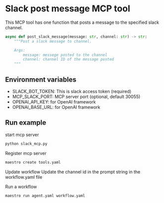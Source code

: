 # Slack post message MCP tool

This MCP tool has one function that posts a message to the specified slack channel.

```python
async def post_slack_message(message: str, channel: str) -> str:
    """Post a slack message to channel.

    Args:
        message: messege posted to the channel
        channel: channel ID of the message posted
    """
```

## Environment variables

* SLACK_BOT_TOKEN: This is slack access token (required)  
* MCP_SLACK_PORT: MCP server port (optional, default 30055)
* OPENAI_API_KEY: for OpenAI framework
* OPENAI_BASE_URL: for OpenAI framework

## Run example

start mcp server
```cmd
python slack_mcp.py
```

Register mcp server
```cmd
maestro create tools.yaml
```

Update workflow
Update the channel id in the prompt string in the workflow.yaml file

Run a workflow
```
maestro run agent.yaml workflow.yaml
```

